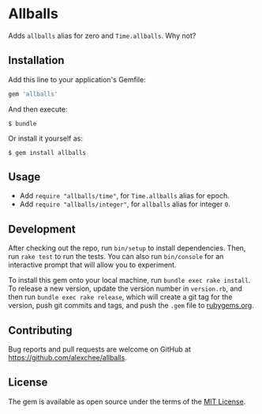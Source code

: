 # Allballs

Adds `allballs` alias for zero and `Time.allballs`. Why not?

## Installation

Add this line to your application's Gemfile:

```ruby
gem 'allballs'
```

And then execute:

    $ bundle

Or install it yourself as:

    $ gem install allballs

## Usage

* Add `require "allballs/time"`, for `Time.allballs` alias for epoch.
* Add `require "allballs/integer"`, for `allballs` alias for integer `0`.

## Development

After checking out the repo, run `bin/setup` to install dependencies. Then, run `rake test` to run the tests. You can also run `bin/console` for an interactive prompt that will allow you to experiment.

To install this gem onto your local machine, run `bundle exec rake install`. To release a new version, update the version number in `version.rb`, and then run `bundle exec rake release`, which will create a git tag for the version, push git commits and tags, and push the `.gem` file to [rubygems.org](https://rubygems.org).

## Contributing

Bug reports and pull requests are welcome on GitHub at https://github.com/alexchee/allballs.

## License

The gem is available as open source under the terms of the [MIT License](https://opensource.org/licenses/MIT).
